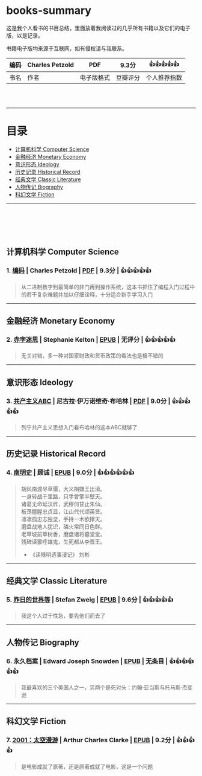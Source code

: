 # books-summary
这是我个人看书的书目总结，里面放着我阅读过的几乎所有书籍以及它们的电子版，以是记录。

书籍电子版均来源于互联网，如有侵权请与我联系。

| 编码 | Charles Petzold | PDF | 9.3分 | :thumbsup::thumbsup::thumbsup::thumbsup::thumbsup: |
|----|----|-----|-----|------|
|书名|作者|电子版格式|豆瓣评分|个人推荐指数|



<br/><br/>

---

# 目录
* [计算机科学 Computer Science](https://github.com/Qiaozhi94/books-summary#%E8%AE%A1%E7%AE%97%E6%9C%BA%E7%A7%91%E5%AD%A6-computer-science)
* [金融经济 Monetary Economy](https://github.com/Qiaozhi94/books-summary#%E9%87%91%E8%9E%8D%E7%BB%8F%E6%B5%8E-monetary-economy)
* [意识形态 Ideology](https://github.com/Qiaozhi94/books-summary#%E6%84%8F%E8%AF%86%E5%BD%A2%E6%80%81-ideology)
* [历史记录 Historical Record](https://github.com/Qiaozhi94/books-summary#%E5%8E%86%E5%8F%B2%E8%AE%B0%E5%BD%95-historical-record)
* [经典文学 Classic Literature](https://github.com/Qiaozhi94/books-summary#%E7%BB%8F%E5%85%B8%E6%96%87%E5%AD%A6-classic-literature)
* [人物传记 Biography](https://github.com/Qiaozhi94/books-summary#%E4%BA%BA%E7%89%A9%E4%BC%A0%E8%AE%B0-biography)
* [科幻文学 Fiction](https://github.com/Qiaozhi94/books-summary#%E7%A7%91%E5%B9%BB%E6%96%87%E5%AD%A6-fiction)


---

<br/><br/><br/><br/>
## 计算机科学 Computer Science

### 1. [编码](https://book.douban.com/subject/4822685/) | Charles Petzold | [PDF](https://github.com/Qiaozhi94/books-summary/blob/main/%E8%AE%A1%E7%AE%97%E6%9C%BA%E7%A7%91%E5%AD%A6%20Computer%20Science/pdf/%E7%BC%96%E7%A0%81%20%E9%9A%90%E5%8C%BF%E5%9C%A8%E8%AE%A1%E7%AE%97%E6%9C%BA%E8%BD%AF%E7%A1%AC%E4%BB%B6%E8%83%8C%E5%90%8E%E7%9A%84%E8%AF%AD%E8%A8%80.pdf/) | 9.3分 | :thumbsup::thumbsup::thumbsup::thumbsup::thumbsup:

>从二进制数字到最简单的非门再到操作系统，这本书抓住了编程入门过程中的若干复杂难题并加以仔细诠释，十分适合新手学习入门



---
## 金融经济 Monetary Economy

### 2. [赤字迷思](https://book.douban.com/subject/35627965/) | Stephanie Kelton | [EPUB](https://github.com/Qiaozhi94/books-summary/blob/main/%E9%87%91%E8%9E%8D%E7%BB%8F%E6%B5%8E%20Monetary%20Economy/epub/%E8%B5%A4%E5%AD%97%E8%BF%B7%E6%80%9D.epub) | 无评分 | :thumbsup::thumbsup::thumbsup::thumbsup::thumbsup:

>无关对错，多一种对国家财政和货币政策的看法也是极不错的


---
## 意识形态 Ideology

### 3. [共产主义ABC](https://book.douban.com/subject/2304054/) | 尼古拉·伊万诺维奇·布哈林 | [PDF](https://github.com/Qiaozhi94/books-summary/blob/main/%E6%84%8F%E8%AF%86%E5%BD%A2%E6%80%81%20Ideology/pdf/%E5%85%B1%E4%BA%A7%E4%B8%BB%E4%B9%89ABC.pdf) | 9.0分 | :thumbsup::thumbsup::thumbsup::thumbsup::thumbsup:

>列宁共产主义思想入门看布哈林的这本ABC就够了


---
## 历史记录 Historical Record

### 4. [南明史](https://book.douban.com/subject/6533042/) | 顾诚 | [EPUB](https://github.com/Qiaozhi94/books-summary/blob/main/%E5%8E%86%E5%8F%B2%E8%AE%B0%E5%BD%95%20Historical%20Record/epub/%E5%8D%97%E6%98%8E%E5%8F%B2.epub) | 9.0分 | :thumbsup::thumbsup::thumbsup::thumbsup::thumbsup::thumbsup:

>胡风南渡尽草偃，大义捐嫌王出滇。<br/>
>一身转战千里路，只手曾擎半壁天。<br/>
>诸葛无命延汉祚，武穆何甘止朱仙。<br/>
>板荡膻腥忠贞显，江山代代颂英贤。<br/>
>凛凛孤忠志独坚，手持一木欲撑天。<br/>
>磨盘战地人犹识，磷火常同日色鲜。<br/>
>老草坡前草树香，磨盘诸将墓堂堂。<br/>
>残碑读罢呼雄鬼，生死都从李晋王。<br/>
> - 《读残明遗事漫记》 刘彬

---
## 经典文学 Classic Literature

### 5. [昨日的世界等](https://book.douban.com/subject/27912251/) | Stefan Zweig | [EPUB](https://github.com/Qiaozhi94/books-summary/blob/main/%E7%BB%8F%E5%85%B8%E6%96%87%E5%AD%A6%20Classic%20Literature/epub/%E8%8C%A8%E5%A8%81%E6%A0%BC%E7%BB%8F%E5%85%B8%E4%BD%9C%E5%93%81%E9%9B%86.epub) | 9.6分 | :thumbsup::thumbsup::thumbsup::thumbsup::thumbsup:

>我这个人过于性急，要先他们而去了


---
## 人物传记 Biography

### 6. 永久档案 | Edward Joseph Snowden | [EPUB](https://github.com/Qiaozhi94/books-summary/blob/main/%E4%BA%BA%E7%89%A9%E4%BC%A0%E8%AE%B0%20Biography/epub/%E6%B0%B8%E4%B9%85%E6%A1%A3%E6%A1%88.epub) | 无条目 | :thumbsup::thumbsup::thumbsup::thumbsup::thumbsup::thumbsup:

>我最喜欢的三个美国人之一，另两个是死对头：约翰·亚当斯与托马斯·杰斐逊


---
## 科幻文学 Fiction

### 7. [2001：太空漫游](https://book.douban.com/subject/30471298/) | Arthur Charles Clarke | [EPUB](https://github.com/Qiaozhi94/books-summary/blob/main/%E7%A7%91%E5%B9%BB%E6%96%87%E5%AD%A6%20Fiction/epub/2001%EF%BC%9A%E5%A4%AA%E7%A9%BA%E6%BC%AB%E6%B8%B8.epub) | 9.2分 | :thumbsup::thumbsup::thumbsup::thumbsup:

>是电影成就了原著，还是原著成就了电影，这是一个问题